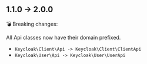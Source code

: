 ## 1.1.0 -> 2.0.0

💣 Breaking changes:

All Api classes now have their domain prefixed.
- `Keycloak\Client\Api -> Keycloak\Client\ClientApi`
- `Keycloak\User\Api -> Keycloak\User\UserApi`
